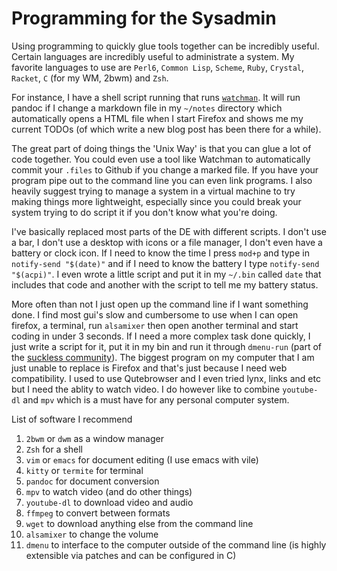 <link rel="stylesheet" href="index.css"/>

Programming for the Sysadmin
===============================

Using programming to quickly glue tools together can be incredibly useful.
Certain languages are incredibly useful to administrate a system. My favorite
languages to use are `Perl6`, `Common Lisp`, `Scheme`, `Ruby`, `Crystal`,
`Racket`, `C` (for my WM, 2bwm) and `Zsh`.

For instance, I have a shell script running that runs
[`watchman`](https://github.com/facebook/watchman). It will run pandoc if I
change a markdown file in my `~/notes` directory which automatically opens a
HTML file when I start Firefox and shows me my current TODOs (of which write a
new blog post has been there for a while).

The great part of doing things the 'Unix Way' is that you can glue a lot of code
together. You could even use a tool like Watchman to automatically commit your
`.files` to Github if you change a marked file. If you have your program pipe
out to the command line you can even link programs. I also heavily suggest
trying to manage a system in a virtual machine to try making things more
lightweight, especially since you could break your system trying to do script it
if you don't know what you're doing.

I've basically replaced most parts of the DE with different scripts. I don't use
a bar, I don't use a desktop with icons or a file manager, I don't even have a
battery or clock icon. If I need to know the time I press <wbr>`mod+p` and type in<wbr>
`notify-send "$(date)"` and if I need to know the battery<wbr> I type<wbr> `notify-send
"$(acpi)"`. I even wrote a little script and put it in my `~/.bin` called `date`
that includes that code and another with the script to tell me my battery
status.

More often than not I just open up the command line if I want something done. I
find most gui's slow and cumbersome to use when I can open firefox, a terminal,
run `alsamixer` then open another terminal and start coding in under 3 seconds.
If I need a more complex task done quickly, I just write a script for it, put it
in my bin and run it through `dmenu-run` (part of the [suckless
community](http://suckless.org/)). The biggest program on my computer that I am
just unable to replace is Firefox and that's just because I need web
compatibility. I used to use Qutebrowser and I even tried lynx, links and etc
but I need the ablity to watch video. I do however like to combine `youtube-dl`
and `mpv` which is a must have for any personal computer system.

List of software I recommend
1. `2bwm` or `dwm` as a window manager
2. `Zsh` for a shell
3. `vim` or `emacs` for document editing (I use emacs with vile)
4. `kitty` or `termite` for terminal
5. `pandoc` for document conversion
6. `mpv` to watch video (and do other things)
7. `youtube-dl` to download video and audio
8. `ffmpeg` to convert between formats
9. `wget` to download anything else from the command line
10. `alsamixer` to change the volume
11. `dmenu` to interface to the computer outside of the command line (is highly
    extensible via patches and can be configured in C)
